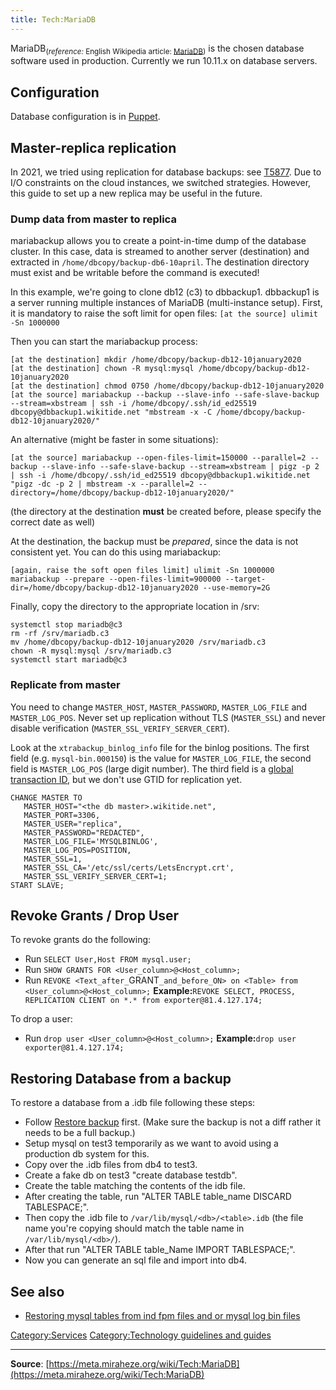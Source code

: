 ```yaml
---
title: Tech:MariaDB
---
```


MariaDB<sub>(*reference:* English Wikipedia article: [MariaDB](https://meta.miraheze.org/wiki/w:MariaDB))</sub> is the chosen database software used in production. Currently we run 10.11.x on database servers.

## Configuration 

Database configuration is in [Puppet](https://meta.miraheze.org/wiki/Tech:Puppet).

## Master-replica replication 

In 2021, we tried using replication for database backups: see [T5877](https://meta.miraheze.org/wiki/phab:T5877). Due to I/O constraints on the cloud instances, we switched strategies. However, this guide to set up a new replica may be useful in the future.

### Dump data from master to replica 

mariabackup allows you to create a point-in-time dump of the database cluster. In this case, data is streamed to another server (destination) and extracted in `/home/dbcopy/backup-db6-10april`. The destination directory must exist and be writable before the command is executed!

In this example, we're going to clone db12 (c3) to dbbackup1. dbbackup1 is a server running multiple instances of MariaDB (multi-instance setup). First, it is mandatory to raise the soft limit for open files:
`[at the source] ulimit -Sn 1000000 `

Then you can start the mariabackup process:
```
[at the destination] mkdir /home/dbcopy/backup-db12-10january2020
[at the destination] chown -R mysql:mysql /home/dbcopy/backup-db12-10january2020
[at the destination] chmod 0750 /home/dbcopy/backup-db12-10january2020
[at the source] mariabackup --backup --slave-info --safe-slave-backup --stream=xbstream | ssh -i /home/dbcopy/.ssh/id_ed25519 dbcopy@dbbackup1.wikitide.net "mbstream -x -C /home/dbcopy/backup-db12-10january2020/"
```

An alternative (might be faster in some situations):
```
[at the source] mariabackup --open-files-limit=150000 --parallel=2 --backup --slave-info --safe-slave-backup --stream=xbstream | pigz -p 2 | ssh -i /home/dbcopy/.ssh/id_ed25519 dbcopy@dbbackup1.wikitide.net "pigz -dc -p 2 | mbstream -x --parallel=2 --directory=/home/dbcopy/backup-db12-10january2020/"
```
(the directory at the destination **must** be created before, please specify the correct date as well)

At the destination, the backup must be *prepared*, since the data is not consistent yet. You can do this using mariabackup:
```
[again, raise the soft open files limit] ulimit -Sn 1000000
mariabackup --prepare --open-files-limit=900000 --target-dir=/home/dbcopy/backup-db12-10january2020 --use-memory=2G
```

Finally, copy the directory to the appropriate location in /srv:
```
systemctl stop mariadb@c3
rm -rf /srv/mariadb.c3
mv /home/dbcopy/backup-db12-10january2020 /srv/mariadb.c3
chown -R mysql:mysql /srv/mariadb.c3
systemctl start mariadb@c3
```

### Replicate from master 

You need to change `MASTER_HOST`, `MASTER_PASSWORD`, `MASTER_LOG_FILE` and `MASTER_LOG_POS`. Never set up replication without TLS (`MASTER_SSL`) and never disable verification (`MASTER_SSL_VERIFY_SERVER_CERT`).

Look at the `xtrabackup_binlog_info` file for the binlog positions. The first field (e.g. `mysql-bin.000150`) is the value for `MASTER_LOG_FILE`, the second field is `MASTER_LOG_POS` (large digit number). The third field is a [global transaction ID](https://mariadb.com/kb/en/gtid/), but we don't use GTID for replication yet.

```
CHANGE MASTER TO 
   MASTER_HOST="<the db master>.wikitide.net", 
   MASTER_PORT=3306, 
   MASTER_USER="replica",  
   MASTER_PASSWORD="REDACTED", 
   MASTER_LOG_FILE='MYSQLBINLOG',
   MASTER_LOG_POS=POSITION,
   MASTER_SSL=1,
   MASTER_SSL_CA='/etc/ssl/certs/LetsEncrypt.crt',
   MASTER_SSL_VERIFY_SERVER_CERT=1;
START SLAVE;
```

## Revoke Grants / Drop User 

To revoke grants do the following:

* Run `SELECT User,Host FROM mysql.user;`
* Run `SHOW GRANTS FOR <User_column>@<Host_column>;`
* Run `REVOKE <Text_after_`GRANT`_and_before_ON> on <Table> from <User_column>@<Host_column>;`
**Example:**`REVOKE SELECT, PROCESS, REPLICATION CLIENT on *.* from exporter@81.4.127.174;`

To drop a user:
* Run `drop user <User_column>@<Host_column>;`
**Example:**`drop user exporter@81.4.127.174;`

## Restoring Database from a backup 

To restore a database from a .idb file following these steps:

* Follow [Restore backup](https://meta.miraheze.org/wiki/Tech:Bacula#Restoring_a_Backup) first. (Make sure the backup is not a diff rather it needs to be a full backup.)
* Setup mysql on test3 temporarily as we want to avoid using a production db system for this.
* Copy over the .idb files from db4 to test3.
* Create a fake db on test3 "create database testdb".
* Create the table matching the contents of the idb file.
* After creating the table, run "ALTER TABLE table_name DISCARD TABLESPACE;".
* Then copy the .idb file to `/var/lib/mysql/<db>/<table>.idb` (the file name you're copying should match the table name in `/var/lib/mysql/<db>/`).
* After that run "ALTER TABLE table_Name IMPORT TABLESPACE;".
* Now you can generate an sql file and import into db4.

## See also 

* [Restoring mysql tables from ind fpm files and or mysql log bin files](https://dba.stackexchange.com/questions/71596/restoring-mysql-tables-from-ibd-frm-and-mysqllogbin-files)

[Category:Services](https://meta.miraheze.org/wiki/Category:Services)
[Category:Technology guidelines and guides](https://meta.miraheze.org/wiki/Category:Technology_guidelines_and_guides)

----
**Source**: [https://meta.miraheze.org/wiki/Tech:MariaDB](https://meta.miraheze.org/wiki/Tech:MariaDB)